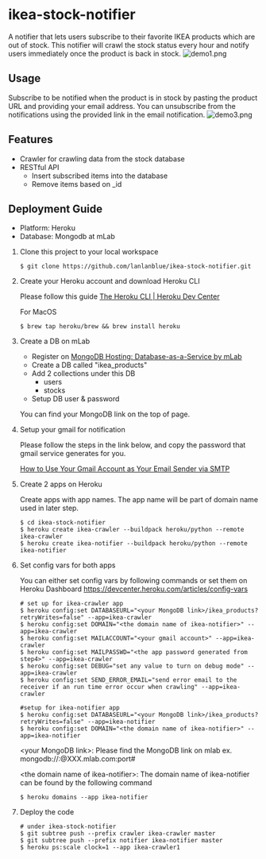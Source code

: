 # ikea-stock-notifier
A notifier that lets users subscribe to their favorite IKEA products which are out of stock. This notifier will crawl the stock status every hour and notify users immediately once the product is back in stock.
![demo1.png](https://github.com/lanlanblue/ikea-stock-notifier/blob/master/demo1.png)

## Usage
Subscribe to be notified when the product is in stock by pasting the product URL and providing your email address. You can unsubscribe from the notifications using the provided link in the email notification.
![demo3.png](https://github.com/lanlanblue/ikea-stock-notifier/blob/master/demo3.png)

## Features
- Crawler for crawling data from the stock database
- RESTful API
  - Insert subscribed items into the database
  - Remove items based on _id

## Deployment Guide
- Platform: Heroku
- Database: Mongodb at mLab

1. Clone this project to your local workspace
   ```
   $ git clone https://github.com/lanlanblue/ikea-stock-notifier.git
   ```
2. Create your Heroku account and download Heroku CLI

   Please follow this guide [The Heroku CLI \| Heroku Dev Center](https://devcenter.heroku.com/articles/heroku-cli)

   For MacOS
   ```
   $ brew tap heroku/brew && brew install heroku
   ```
3. Create a DB on mLab
   - Register on [MongoDB Hosting: Database-as-a-Service by mLab](https://mlab.com/home)
   - Create a DB called "ikea_products"
   - Add 2 collections under this DB
     - users
     - stocks
   - Setup DB user & password
   
   You can find your MongoDB link on the top of page.
4. Setup your gmail for notification
   
   Please follow the steps in the link below, and copy the password that gmail service generates for you.
   
   [How to Use Your Gmail Account as Your Email Sender via SMTP](https://www.jotform.com/help/392-How-to-Use-Your-Gmail-Account-as-Your-Email-Sender-via-SMTP)

5. Create 2 apps on Heroku

   Create apps with app names. The app name will be part of domain name used in later step.
   ```
   $ cd ikea-stock-notifier
   $ heroku create ikea-crawler --buildpack heroku/python --remote ikea-crawler
   $ heroku create ikea-notifier --buildpack heroku/python --remote ikea-notifier
   ```

6. Set config vars for both apps

   You can either set config vars by following commands or set them on Heroku Dashboard
   https://devcenter.heroku.com/articles/config-vars
   
   ```
   # set up for ikea-crawler app
   $ heroku config:set DATABASEURL="<your MongoDB link>/ikea_products?retryWrites=false" --app=ikea-crawler
   $ heroku config:set DOMAIN="<the domain name of ikea-notifier>" --app=ikea-crawler
   $ heroku config:set MAILACCOUNT="<your gmail account>" --app=ikea-crawler
   $ heroku config:set MAILPASSWD="<the app password generated from step4>" --app=ikea-crawler
   $ heroku config:set DEBUG="set any value to turn on debug mode" --app=ikea-crawler
   $ heroku config:set SEND_ERROR_EMAIL="send error email to the receiver if an run time error occur when crawling" --app=ikea-crawler
   
   #setup for ikea-notifier app
   $ heroku config:set DATABASEURL="<your MongoDB link>/ikea_products?retryWrites=false" --app=ikea-notifier
   $ heroku config:set DOMAIN="<the domain name of ikea-notifier>" --app=ikea-notifier
   ```
   
   \<your MongoDB link\>: Please find the MongoDB link on mlab
   ex. mongodb://<your account>:<your password>@XXX.mlab.com:port#
  
   \<the domain name of ikea-notifier\>: The domain name of ikea-notifier can be found by the following command
   ```
   $ heroku domains --app ikea-notifier
   ```
   
7. Deploy the code

   ```
   # under ikea-stock-notifier
   $ git subtree push --prefix crawler ikea-crawler master
   $ git subtree push --prefix notifier ikea-notifier master
   $ heroku ps:scale clock=1 --app ikea-crawler1
   ```
